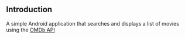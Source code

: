 ## Introduction

A simple Android application that searches and displays a list of movies using the [OMDb API](https://www.omdbapi.com/)
